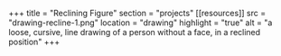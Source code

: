 +++
title = "Reclining Figure"
section = "projects"
[[resources]]
src = "drawing-recline-1.png"
location = "drawing"
highlight = "true"
alt = "a loose, cursive, line drawing of a person without a face, in a reclined position"
+++

